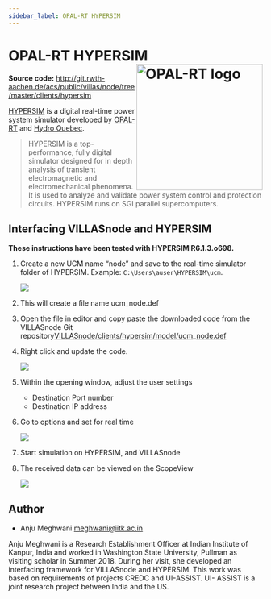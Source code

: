 ```yaml
---
sidebar_label: OPAL-RT HYPERSIM
---
```


# OPAL-RT HYPERSIM <img align="right" width="250px" src="/img/logos/opal.jpg" alt="OPAL-RT logo"></img>

**Source code:** <http://git.rwth-aachen.de/acs/public/villas/node/tree/master/clients/hypersim>

[HYPERSIM](https://www.opal-rt.com/systems-hypersim/) is a digital real-time power system simulator developed by [OPAL-RT](http://opal-rt.com) and [Hydro Quebec](http://www.hydroquebec.com/international/en/technology/grid-simulation.html).

> HYPERSIM is a top-performance, fully digital simulator designed for in depth analysis of transient electromagnetic and electromechanical phenomena. It is used to analyze and validate power system control and protection circuits. HYPERSIM runs on SGI parallel supercomputers.

## Interfacing VILLASnode and HYPERSIM

**These instructions have been tested with HYPERSIM R6.1.3.o698.**

1. Create a new UCM name “node” and save to the real-time simulator folder of HYPERSIM.
   Example: `C:\Users\auser\HYPERSIM\ucm`.

	![](/img/screenshots/node/hypersim_1.png)

2. This will create a file name ucm_node.def

3. Open the file in editor and copy paste the downloaded code from the VILLASnode Git repository[VILLASnode/clients/hypersim/model/ucm_node.def](https://git.rwth-aachen.de/acs/public/villas/node/raw/develop/clients/hypersim/model/ucm_node.def)

4. Right click and update the code.

	![](/img/screenshots/node/hypersim_2.png)

5. Within the opening window, adjust the user settings
   - Destination Port number
   - Destination IP address

6. Go to options and set for real time

	![](/img/screenshots/node/hypersim_3.png)

7. Start simulation on HYPERSIM, and VILLASnode

8. The received data can be viewed on the ScopeView

	![](/img/screenshots/node/hypersim_4.png)

## Author

- Anju Meghwani <meghwani@iitk.ac.in>

Anju Meghwani is a Research Establishment Officer at Indian Institute of Kanpur, India and worked in Washington State University, Pullman as visiting scholar in Summer 2018.
During her visit, she developed an interfacing framework for VILLASnode and HYPERSIM.
This work was based on requirements of projects CREDC and UI-ASSIST.
UI- ASSIST is a joint research project between India and the US.
